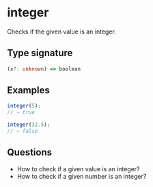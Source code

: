 # integer

Checks if the given value is an integer.

## Type signature

<!-- prettier-ignore-start -->
```typescript
(x?: unknown) => boolean
```
<!-- prettier-ignore-end -->

## Examples

<!-- prettier-ignore-start -->
```javascript
integer(5);
// ⇒ true
```

```javascript
integer(32.5);
// ⇒ false
```
<!-- prettier-ignore-end -->

## Questions

- How to check if a given value is an integer?
- How to check if a given number is an integer?
